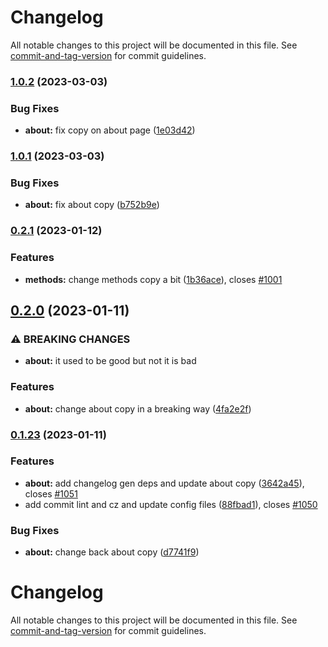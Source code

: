 # Changelog

All notable changes to this project will be documented in this file. See [commit-and-tag-version](https://github.com/absolute-version/commit-and-tag-version) for commit guidelines.

### [1.0.2](https://github.com/NYCPlanning/equity-tool/compare/v1.0.1...v1.0.2) (2023-03-03)


### Bug Fixes

* **about:** fix copy on about page ([1e03d42](https://github.com/NYCPlanning/equity-tool/commit/1e03d4259651785d1624efdb6e30a47a48e7cb63))

### [1.0.1](https://github.com/NYCPlanning/equity-tool/compare/v1.0.0...v1.0.1) (2023-03-03)


### Bug Fixes

* **about:** fix about copy ([b752b9e](https://github.com/NYCPlanning/equity-tool/commit/b752b9ea2415363049a57c6271bceb5351352511))

### [0.2.1](https://github.com/NYCPlanning/equity-tool/compare/v0.2.0...v0.2.1) (2023-01-12)


### Features

* **methods:** change methods copy a bit ([1b36ace](https://github.com/NYCPlanning/equity-tool/commit/1b36acec9dff55002fca7228f646ff691c35cfe3)), closes [#1001](https://github.com/NYCPlanning/equity-tool/issues/1001)

## [0.2.0](https://github.com/NYCPlanning/equity-tool/compare/v0.1.23...v0.2.0) (2023-01-11)


### ⚠ BREAKING CHANGES

* **about:** it used to be good but not it is bad

### Features

* **about:** change about copy in a breaking way ([4fa2e2f](https://github.com/NYCPlanning/equity-tool/commit/4fa2e2fcd7f0f13e57343f112ddfb4c2e1357ada))

### [0.1.23](https://github.com/NYCPlanning/equity-tool/compare/v0.1.22...v0.1.23) (2023-01-11)


### Features

* **about:** add changelog gen deps and update about copy ([3642a45](https://github.com/NYCPlanning/equity-tool/commit/3642a45511f3c0f0a36a9f03b1212a2ebea3fb7c)), closes [#1051](https://github.com/NYCPlanning/equity-tool/issues/1051)
* add commit lint and cz and update config files ([88fbad1](https://github.com/NYCPlanning/equity-tool/commit/88fbad14fd9aa4e4ee78062dec2e679d3581cb31)), closes [#1050](https://github.com/NYCPlanning/equity-tool/issues/1050)


### Bug Fixes

* **about:** change back about copy ([d7741f9](https://github.com/NYCPlanning/equity-tool/commit/d7741f90a1235801bfccaa65b365b696daecf30f))

# Changelog

All notable changes to this project will be documented in this file. See [commit-and-tag-version](https://github.com/absolute-version/commit-and-tag-version) for commit guidelines.
